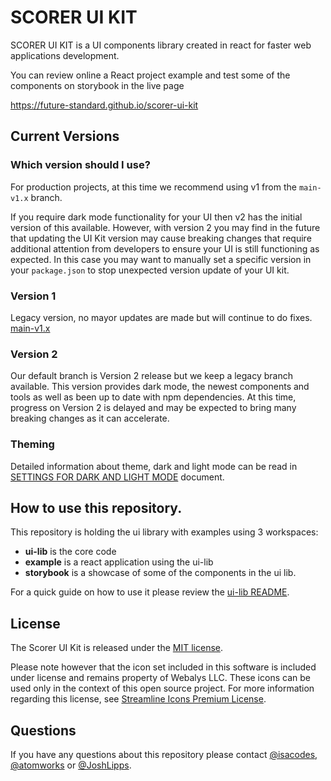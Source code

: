 # SCORER UI KIT

SCORER UI KIT is a UI components library created in react for faster web applications development.

You can review online a React project example and test some of the components on storybook in the live page

https://future-standard.github.io/scorer-ui-kit

## Current Versions
### Which version should I use?
For production projects, at this time we recommend using v1 from the `main-v1.x` branch.

If you require dark mode functionality for your UI then v2 has the initial version of this available. However, with version 2 you may find in the future that updating the UI Kit version may cause breaking changes that require additional attention from developers to ensure your UI is still functioning as expected. In this case you may want to manually set a specific version in your `package.json` to stop unexpected version update of your UI kit.

### Version 1
  Legacy version, no mayor updates are made but will continue to do fixes.
  [main-v1.x](https://github.com/future-standard/scorer-ui-kit/tree/main-v1.x)

### Version 2

  Our default branch is Version 2 release but we keep a legacy branch available.
  This version provides dark mode, the newest components and tools as well as been up to date with npm dependencies.
  At this time, progress on Version 2 is delayed and may be expected to bring many breaking changes as it can accelerate.

### Theming
Detailed information about theme, dark and light mode can be read in [SETTINGS FOR DARK AND LIGHT MODE](packages/ui-lib/theme/dark_light_mode_usage.md) document.

## How to use this repository.

  This repository is holding the ui library with examples using 3 workspaces:

  - **ui-lib** is the core code
  - **example** is a react application using the ui-lib
  - **storybook** is a showcase of some of the components in the ui lib.

  For a quick guide on how to use it please review the [ui-lib README](packages/ui-lib/README.md).

## License

The Scorer UI Kit is released under the [MIT license](LICENSE.md).

Please note however that the icon set included in this software is included under license and remains property of Webalys LLC. These icons can be used only in the context of this open source project. For more information regarding this license, see [Streamline Icons Premium License](https://help.streamlineicons.com/license-premium).

## Questions

  If you have any questions about this repository please contact [@isacodes](https://github.com/isacoder), [@atomworks](https://github.com/atomworks) or [@JoshLipps](https://github.com/JoshLipps).